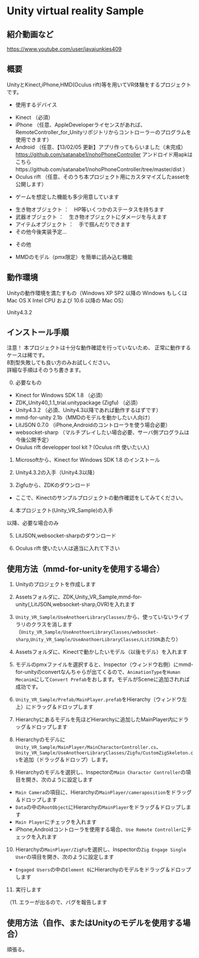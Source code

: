 # Unity virtual reality Sample

## 紹介動画など

https://www.youtube.com/user/javajunkies409

## 概要

UnityとKinect,iPhone,HMD(Oculus rift)等を用いてVR体験をするプロジェクトです。  
  
- 使用するデバイス
 + Kinect	（必須）
 + iPhone	（任意、AppleDeveloperライセンスがあれば、RemoteController_for_Unityリポジトリからコントローラーのプログラムを使用できます）
 + Android	（任意、【13/02/05 更新】アプリ作ってもらいました（未完成）https://github.com/satanabe1/nohoPhoneController
 			アンドロイド用apkはこちらhttps://github.com/satanabe1/nohoPhoneController/tree/master/dist
 			）
 + Oculus rift	（任意、そのうち本プロジェクト用にカスタマイズしたassetを公開します）

- ゲームを想定した機能も多少用意しています  
 + 生き物オブジェクト	：　HP等いくつかのステータスを持ちます
 + 武器オブジェクト	：　生き物オブジェクトにダメージを与えます
 + アイテムオブジェクト	：　手で掴んだりできます
 + その他今後実装予定...
  
- その他
 + MMDのモデル（pmx限定）を簡単に読み込む機能

## 動作環境

Unityの動作環境を満たすもの（Windows XP SP2 以降の Windows もしくは Mac OS X Intel CPU および 10.6 以降の Mac OS）
  
Unity4.3.2  
  
## インストール手順

注意！
本プロジェクトは十分な動作確認を行っていないため、
正常に動作するケースは稀です。  
8割型失敗しても良い方のみお試しください。  
詳細な手順はそのうち書きます。  

0. 必要なもの
 + Kinect for Windows SDK 1.8	（必須）
 + ZDK_Unity40_1.1_trial.unitypackage (Zigfu)		 （必須）
 + Unity4.3.2		 （必須、Unity4.3以降であれば動作するはずです）
 + mmd-for-unity 2.1b（MMDのモデルを動かしたい人向け）
 + LitJSON 0.7.0	 （iPhone,Androidのコントローラを使う場合必要）
 + websocket-sharp	 （マルチプレイしたい場合必要、サーバ側プログラムは今後公開予定）
 + Osulus rift developper tool kit ? (Oculus rift 使いたい人)

1. Microsoftから、Kinect for Windows SDK 1.8 のインストール

2. Unity4.3.2の入手（Unity4.3以降）

3. Zigfuから、ZDKのダウンロード
 + ここで、Kinectのサンプルプロジェクトの動作確認をしてみてください。

4. 本プロジェクト(Unity_VR_Sample)の入手
  
以降、必要な場合のみ  
  
5. LitJSON,websocket-sharpのダウンロード

6. Oculus rift 使いたい人は適当に入れて下さい

## 使用方法（mmd-for-unityを使用する場合）

1. Unityのプロジェクトを作成します

2. Assetsフォルダに、ZDK,Unity_VR_Sample,mmd-for-unity(,LitJSON,websocket-sharp,OVR)を入れます

3. `Unity_VR_Sample/UseAnothoerLibraryClasses/`から、使っていないライブラリのクラスを消します（`Unity_VR_Sample/UseAnothoerLibraryClasses/websocket-sharp`,`Unity_VR_Sample/UseAnothoerLibraryClasses/LitJSON`あたり）

4. Assetsフォルダに、Kinectで動かしたいモデル（以後モデル）を入れます

5. モデルのpmxファイルを選択すると、Inspector（ウィンドウ右側）にmmd-for-unityのconvertなんちゃらが出てくるので、`AnimationType`を`Human Mecanim`にして`Convert Prefab`をおします。モデルがSceneに追加されれば成功です。

6. `Unity_VR_Sample/Prefab/MainPlayer.prefab`をHierarchy（ウィンドウ左上）にドラッグ＆ドロップします

7. Hierarchyにあるモデルを先ほどHierarchyに追加したMainPlayer内にドラッグ＆ドロップします

8. Hierarchyのモデルに`Unity_VR_Sample/MainPlayer/MainCharactorController.cs`、`Unity_VR_Sample/UseAnothoerLibraryClasses/Zigfu/CustomZigSkeleton.cs`を追加（ドラッグ＆ドロップ）します。

9. Hierarchyのモデルを選択し、Inspectorの`Main Charactor Controller`の項目を開き、次のように設定します
 + `Main Camera`の項目に、Hierarchyの`MainPlayer/cameraposition`をドラッグ＆ドロップします
 + `Data`の中の`RootObject`にHierarchyの`MainPlayer`をドラッグ＆ドロップします
 + `Main Player`にチェックを入れます
 + iPhone,Androidコントローラを使用する場合、`Use Remote Controller`にチェックを入れます

10. Hierarchyの`MainPlayer/ZigFu`を選択し、Inspectorの`Zig Engage Single User`の項目を開き、次のように設定します
 + `Engaged Users`の中の`Element 0`にHierarchyのモデルをドラッグ＆ドロップします

11. 実行します

（11. エラーが出るので、バグを報告します

## 使用方法（自作、またはUnityのモデルを使用する場合）

頑張る。